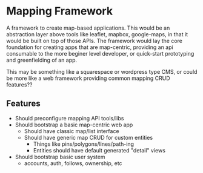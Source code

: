 # Mapping Framework

A framework to create map-based applications. This would be an abstraction layer above tools like leaflet, mapbox, google-maps,
 in that it would be built on top of those APIs. The framework would lay the core foundation for creating apps that are map-centric,
 providing an api consumable to the more beginer level developer, or quick-start prototyping and greenfielding of an app.

This may be something like a squarespace or wordpress type CMS, or could be more like a web framework providing common mapping CRUD features??

## Features

- Should preconfigure mapping API tools/libs
- Should bootstrap a basic map-centric web app
  - Should have classic map/list interface
  - Should have generic map CRUD for custom entities
    - Things like pins/polygons/lines/path-ing
    - Entities should have default generated "detail" views
- Should bootstrap basic user system
  - accounts, auth, follows, ownership, etc
